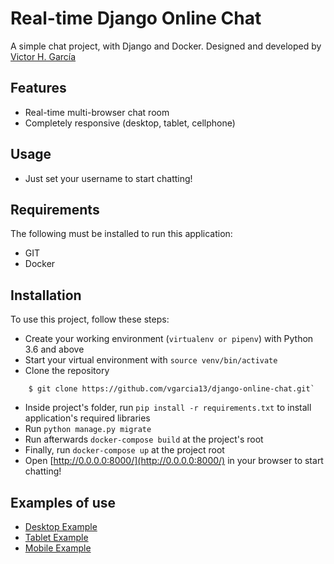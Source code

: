 # Real-time Django Online Chat

A simple chat project, with Django and Docker. Designed and developed by [Victor H. García](https://www.linkedin.com/in/victor-hugo-garcia-202b1b99/)

## Features

- Real-time multi-browser chat room
- Completely responsive (desktop, tablet, cellphone)

## Usage

- Just set your username to start chatting!

## Requirements

The following must be installed to run this application:

- GIT
- Docker

## Installation

To use this project, follow these steps:

- Create your working environment (`virtualenv or pipenv`) with Python 3.6 and above
- Start your virtual environment with `source venv/bin/activate`
- Clone the repository
```
    $ git clone https://github.com/vgarcia13/django-online-chat.git`
```
- Inside project's folder, run `pip install -r requirements.txt` to install application's required libraries
- Run `python manage.py migrate`
- Run afterwards `docker-compose build` at the project's root
- Finally, run `docker-compose up` at the project root
- Open [http://0.0.0.0:8000/](http://0.0.0.0:8000/) in your browser to start chatting!

## Examples of use

- [Desktop Example](https://drive.google.com/open?id=1asjTYAUx4ZfhyxIIY4R-z43eH6ZMwIBl)
- [Tablet Example](https://drive.google.com/open?id=1CH285xFkkMTbbXrG9qXbrRqM5MBGf4CU)
- [Mobile Example](https://drive.google.com/open?id=1QF-LbRKbT0-9uO6v5KcsO4z65-kik6q6)

    